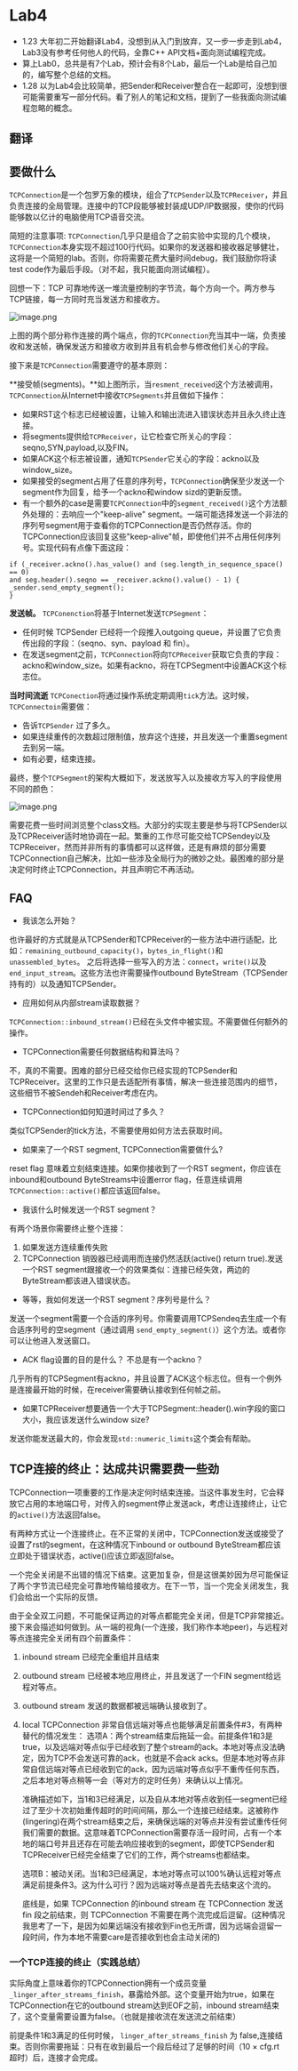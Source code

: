 # Lab4

- 1.23 大年初二开始翻译Lab4，没想到从入门到放弃，又一步一步走到Lab4，Lab3没有参考任何他人的代码，全靠C++ API文档+面向测试编程完成。
- 算上Lab0，总共是有7个Lab，预计会有8个Lab，最后一个Lab是给自己加的，编写整个总结的文档。
- 1.28 以为Lab4会比较简单，把Sender和Receiver整合在一起即可，没想到很可能需要重写一部分代码。看了别人的笔记和文档，提到了一些我面向测试编程忽略的概念。

## 翻译

## 要做什么

`TCPConnection`是一个包罗万象的模块，组合了`TCPSender`以及`TCPReceiver`，并且负责连接的全局管理。连接中的TCP段能够被封装成UDP/IP数据报，使你的代码能够数以亿计的电脑使用TCP语音交流。

简短的注意事项: `TCPConnection`几乎只是组合了之前实验中实现的几个模块，`TCPConnection`本身实现不超过100行代码。如果你的发送器和接收器足够健壮，这将是一个简短的lab。否则，你将需要花费大量时间debug，我们鼓励你将读test code作为最后手段。（对不起，我只能面向测试编程）。

回想一下：TCP 可靠地传送一堆流量控制的字节流，每个方向一个。两方参与TCP链接，每一方同时充当发送方和接收方。

![image.png](https://p9-juejin.byteimg.com/tos-cn-i-k3u1fbpfcp/635b58e53d4942409a4e134a524efc65~tplv-k3u1fbpfcp-watermark.image?)

上图的两个部分称作连接的两个端点，你的`TCPConnection`充当其中一端，负责接收和发送帧，确保发送方和接收方收到并且有机会参与修改他们关心的字段。

接下来是`TCPConnection`需要遵守的基本原则：

**接受帧(segments)。**如上图所示，当`resment_received`这个方法被调用，`TCPConnection`从Internet中接收`TCPSegments`并且做如下操作：

- 如果RST这个标志已经被设置，让输入和输出流进入错误状态并且永久终止连接。
- 将segments提供给`TCPReceiver`，让它检查它所关心的字段：seqno,SYN,payload,以及FIN。
- 如果ACK这个标志被设置，通知`TCPSender`它关心的字段：ackno以及window_size。
- 如果接受的segment占用了任意的序列号，`TCPConnection`确保至少发送一个segment作为回复，给予一个ackno和window sizd的更新反馈。
- 有一个额外的case是需要`TCPConnection`中的`segment_received()`这个方法额外处理的：去响应一个"keep-alive" segment。一端可能选择发送一个非法的序列号segment用于查看你的TCPConnection是否仍然存活。你的TCPConnection应该回复这些"keep-alive"帧，即使他们并不占用任何序列号。实现代码有点像下面这段：

```
if (_receiver.ackno().has_value() and (seg.length_in_sequence_space() == 0)
and seg.header().seqno == _receiver.ackno().value() - 1) {
_sender.send_empty_segment();
}
```

**发送帧。** `TCPConenction`将基于Internet发送`TCPSegment`：

- 任何时候 TCPSender 已经将一个段推入outgoing queue，并设置了它负责传出段的字段：（seqno、syn、payload 和 fin）。
- 在发送segment之前，`TCPConnection`将向`TCPReceiver`获取它负责的字段：ackno和window_size。如果有ackno，将在TCPSegment中设置ACK这个标志位。

**当时间流逝** `TCPConection`将通过操作系统定期调用`tick`方法。这时候，`TCPConnectoin`需要做：
- 告诉`TCPSender` 过了多久。
- 如果连续重传的次数超过限制值，放弃这个连接，并且发送一个重置segment去到另一端。
- 如有必要，结束连接。

最终，整个`TCPSegment`的架构大概如下，发送放写入以及接收方写入的字段使用不同的颜色：

![image.png](https://p9-juejin.byteimg.com/tos-cn-i-k3u1fbpfcp/38e54c27f60947aa9bae7053ffd2f3ca~tplv-k3u1fbpfcp-watermark.image?)

需要花费一些时间浏览整个class文档。大部分的实现主要是参与将TCPSender以及TCPReceiver适时地协调在一起。繁重的工作尽可能交给TCPSendey以及TCPReceiver，然而并非所有的事情都可以这样做，还是有麻烦的部分需要TCPConnection自己解决，比如一些涉及全局行为的微妙之处。最困难的部分是决定何时终止TCPConnection，并且声明它不再活动。

## FAQ 

- 我该怎么开始？

也许最好的方式就是从TCPSender和TCPReceiver的一些方法中进行适配，比如：`remaining_outbound_capacity()`，`bytes_in_flight()`和`unassembled_bytes`。
之后将选择一些写入的方法：`connect`，`write()`以及`end_input_stream`。这些方法也许需要操作outbound ByteStream（TCPSender持有的）以及通知TCPSender。

- 应用如何从内部stream读取数据？

`TCPConnection::inbound_stream()`已经在头文件中被实现。不需要做任何额外的操作。

- TCPConnection需要任何数据结构和算法吗？

不，真的不需要。困难的部分已经交给你已经实现的TCPSender和TCPReceiver。这里的工作只是去适配所有事情，解决一些连接范围内的细节，这些细节不被Sendeh和Receiver考虑在内。

- TCPConnection如何知道时间过了多久？

类似TCPSender的tick方法，不需要使用如何方法去获取时间。

- 如果来了一个RST segment, TCPConnection需要做什么?

reset flag 意味着立刻结束连接。如果你接收到了一个RST segment，你应该在inbound和outbound ByteStreams中设置error flag，任意连续调用`TCPConnection::active()`都应该返回false。

- 我该什么时候发送一个RST segment？

有两个场景你需要终止整个连接：
1. 如果发送方连续重传失败
2. TCPConnection 销毁器已经调用而连接仍然活跃(active() return true).发送一个RST segment跟接收一个的效果类似：连接已经失效，两边的ByteStream都该进入错误状态。

- 等等，我如何发送一个RST segment？序列号是什么？

发送一个segment需要一个合适的序列号。你需要调用TCPSendeq去生成一个有合适序列号的空segment（通过调用 `send_empty_segment()`）这个方法。或者你可以让他进入发送窗口。

- ACK flag设置的目的是什么？ 不总是有一个ackno？

几乎所有的TCPSegment有ackno，并且设置了ACK这个标志位。但有一个例外是连接最开始的时候，在receiver需要确认接收到任何帧之前。

- 如果TCPReceiver想要通告一个大于TCPSegment::header().win字段的窗口大小，我应该发送什么window size?

发送你能发送最大的，你会发现`std::numeric_limits`这个类会有帮助。

## TCP连接的终止：达成共识需要费一些劲

TCPConnection一项重要的工作是决定何时结束连接。当这件事发生时，它会释放它占用的本地端口号，对传入的segment停止发送ack，考虑让连接终止，让它的`active()`方法返回false。

有两种方式让一个连接终止。在不正常的关闭中，TCPConnection发送或接受了设置了rst的segment，在这种情况下inbound or outbound ByteStream都应该立即处于错误状态，active()应该立即返回false。

一个完全关闭是不出错的情况下结束。这更加复杂，但是这很美妙因为尽可能保证了两个字节流已经完全可靠地传输给接收方。在下一节，当一个完全关闭发生，我们会给出一个实际的反馈。

由于全全双工问题，不可能保证两边的对等点都能完全关闭，但是TCP非常接近。接下来会描述如何做到。从一端的视角(一个连接，我们称作本地peer)，与远程对等点连接完全关闭有四个前置条件：

1. inbound stream 已经完全重组并且结束
2. outbound stream 已经被本地应用终止，并且发送了一个FIN segment给远程对等点。
3. outbound stream 发送的数据都被远端确认接收到了。
4. local TCPConnection 非常自信远端对等点也能够满足前置条件#3，有两种替代的情况发生：
    选项A：两个stream结束后拖延一会。前提条件1和3是true，以及远端对等点似乎已经收到了整个stream的ack。本地对等点没法确定，因为TCP不会发送可靠的ack，也就是不会ack acks。但是本地对等点非常自信远端对等点已经收到它的ack，因为远端对等点似乎不重传任何东西，之后本地对等点稍等一会（等对方的定时任务）来确认以上情况。

    准确描述如下，当1和3已经满足，以及自从本地对等点收到任一segment已经过了至少十次初始重传超时的时间间隔，那么一个连接已经结束。这被称作(lingering)在两个stream结束之后，来确保远端的对等点并没有尝试重传任何我们需要的数据。这意味着TCPConnection需要存活一段时间，占有一个本地的端口号并且还存在可能去响应接收到的segment，即使TCPSender和TCPReceiver已经完全结束了它们的工作，两个streams也都结束。

    选项B：被动关闭。当1和3已经满足，本地对等点可以100%确认远程对等点满足前提条件3。这为什么可行？因为远端对等点是首先去结束这个流的。

    底线是，如果 TCPConnection 的inbound stream 在 TCPConnection 发送 fin 段之前结束，则 TCPConnection 不需要在两个流完成后逗留。(这种情况我思考了一下，是因为如果远端没有接收到Fin也无所谓，因为远端会逗留一段时间，作为本地不需要care是否接收到也会主动关闭的)


### 一个TCP连接的终止（实践总结）

实际角度上意味着你的TCPConnection拥有一个成员变量`_linger_after_streams_finish`，暴露给外部。这个变量开始为true，如果在TCPConnection在它的outbound stream达到EOF之前，inbound stream结束了，这个变量需要设置为false。（也就是接收流在发送流之前结束）

前提条件1和3满足的任何时候， `linger_after_streams_finish` 为 false,连接结束。否则你需要拖延：只有在收到最后一个段后经过了足够的时间（10 × cfg.rt 超时）后，连接才会完成。


